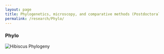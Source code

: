 ```yaml
---
layout: page
title: Phylogenetics, microscopy, and comparative methods (Postdoctoral work)
permalink: /research/Phylo/
---
```


### Phylo

![Hibiscus Phylogeny](https://jfwalker.github.io/_Pictures/Densitree.png)
